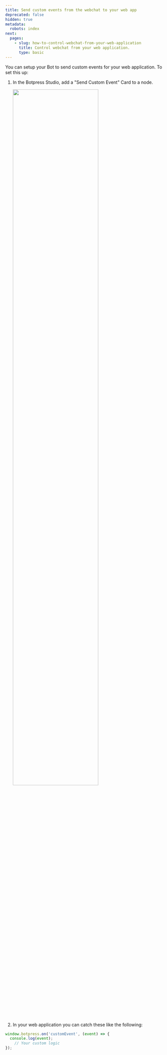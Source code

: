 ```yaml
---
title: Send custom events from the webchat to your web app
deprecated: false
hidden: true
metadata:
  robots: index
next:
  pages:
    - slug: how-to-control-webchat-from-your-web-application
      title: Control webchat from your web application.
      type: basic
---
```

You can setup your Bot to send custom events for your web application. To set this up:

1. In the Botpress Studio, add a "Send Custom Event" Card to a node.

   <Image align="center" width="75% " src="https://files.readme.io/8bf97791659b31730f63383d81ab348a388f7edb3b78fac34043d2f4e6263395-image.png" />
2. In your web application you can catch these like the following:

```javascript
window.botpress.on('customEvent', (event) => {
  console.log(event);
	// Your custom logic
});
```